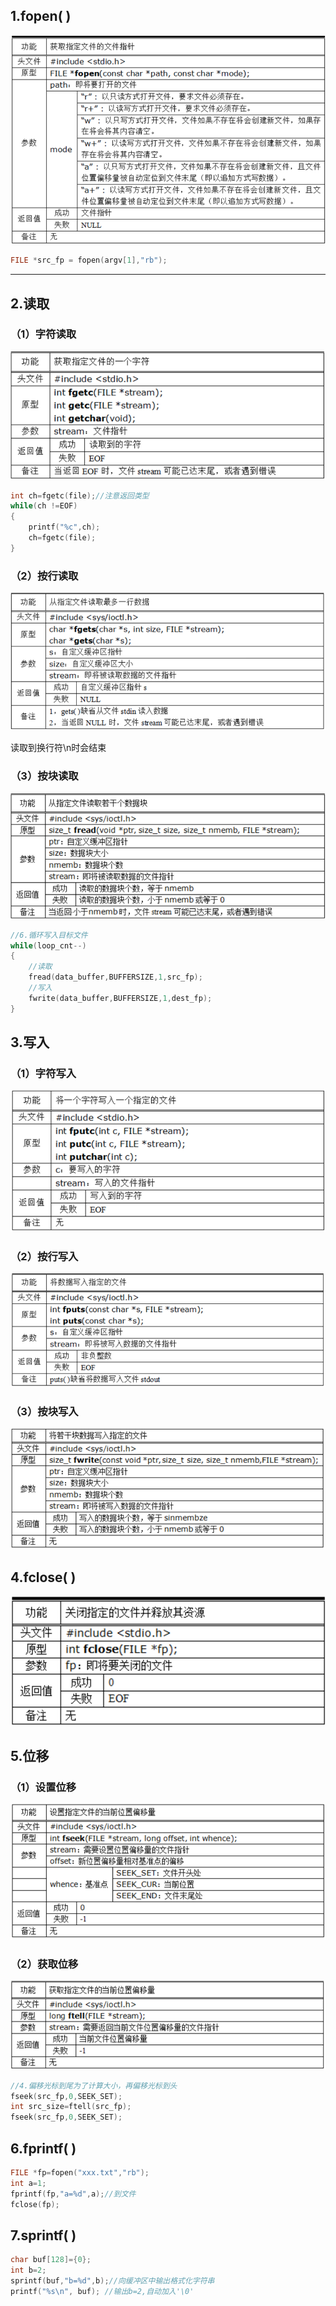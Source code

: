 ## 1.fopen( )

![image-20250708091507394](./标准io.assets/image-20250708091507394.png)

```c
FILE *src_fp = fopen(argv[1],"rb");
```

------

## 2.读取

### （1）字符读取

![image-20250708092033200](./标准io.assets/image-20250708092033200.png)

```c
int ch=fgetc(file);//注意返回类型
while(ch !=EOF)
{
    printf("%c",ch);
    ch=fgetc(file);
}
```

### （2）按行读取

![image-20250708092259789](./标准io.assets/image-20250708092259789.png)

读取到换行符\n时会结束

### （3）按块读取

![image-20250708092700664](./标准io.assets/image-20250708092700664.png)

```c
//6.循环写入目标文件
while(loop_cnt--)
{
    //读取
    fread(data_buffer,BUFFERSIZE,1,src_fp);
    //写入
    fwrite(data_buffer,BUFFERSIZE,1,dest_fp);
}
```

## 3.写入

### （1）字符写入

![image-20250708093202698](./标准io.assets/image-20250708093202698.png)

### （2）按行写入

![image-20250708093214254](./标准io.assets/image-20250708093214254.png)

### （3）按块写入

![image-20250708093225321](./标准io.assets/image-20250708093225321.png)

## 4.fclose( )

![image-20250708093920621](./标准io.assets/image-20250708093920621.png)

## 5.位移

### （1）设置位移

![image-20250708094022507](./标准io.assets/image-20250708094022507.png)

### （2）获取位移

![image-20250708094139614](./标准io.assets/image-20250708094139614.png)

```c
//4.偏移光标到尾为了计算大小，再偏移光标到头
fseek(src_fp,0,SEEK_SET);
int src_size=ftell(src_fp);
fseek(src_fp,0,SEEK_SET);
```

## 6.fprintf( )

```c
FILE *fp=fopen("xxx.txt","rb");
int a=1;
fprintf(fp,"a=%d",a);//到文件
fclose(fp);
```

## 7.sprintf( )

```c
char buf[128]={0};
int b=2;
sprintf(buf,"b=%d",b);//向缓冲区中输出格式化字符串
printf("%s\n", buf); //输出b=2,自动加入'\0'
```

